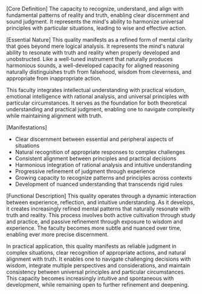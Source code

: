 [Core Definition]
The capacity to recognize, understand, and align with fundamental patterns of reality and truth, enabling clear discernment and sound judgment. It represents the mind's ability to harmonize universal principles with particular situations, leading to wise and effective action.

[Essential Nature]
This quality manifests as a refined form of mental clarity that goes beyond mere logical analysis. It represents the mind's natural ability to resonate with truth and reality when properly developed and unobstructed. Like a well-tuned instrument that naturally produces harmonious sounds, a well-developed capacity for aligned reasoning naturally distinguishes truth from falsehood, wisdom from cleverness, and appropriate from inappropriate action.

This faculty integrates intellectual understanding with practical wisdom, emotional intelligence with rational analysis, and universal principles with particular circumstances. It serves as the foundation for both theoretical understanding and practical judgment, enabling one to navigate complexity while maintaining alignment with truth.

[Manifestations]
- Clear discernment between essential and peripheral aspects of situations
- Natural recognition of appropriate responses to complex challenges
- Consistent alignment between principles and practical decisions
- Harmonious integration of rational analysis and intuitive understanding
- Progressive refinement of judgment through experience
- Growing capacity to recognize patterns and principles across contexts
- Development of nuanced understanding that transcends rigid rules

[Functional Description]
This quality operates through a dynamic interaction between experience, reflection, and intuitive understanding. As it develops, it creates increasingly refined mental patterns that naturally resonate with truth and reality. This process involves both active cultivation through study and practice, and passive refinement through exposure to wisdom and experience. The faculty becomes more subtle and nuanced over time, enabling ever more precise discernment.

In practical application, this quality manifests as reliable judgment in complex situations, clear recognition of appropriate actions, and natural alignment with truth. It enables one to navigate challenging decisions with wisdom, integrate multiple perspectives and considerations, and maintain consistency between universal principles and particular circumstances. This capacity becomes increasingly intuitive and spontaneous with development, while remaining open to further refinement and deepening.